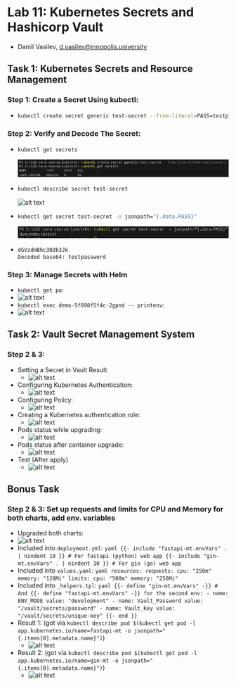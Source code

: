 # Lab 11: Kubernetes Secrets and Hashicorp Vault
- Daniil Vasilev, d.vasilev@innopolis.university

## Task 1: Kubernetes Secrets and Resource Management
### Step 1: Create a Secret Using kubectl:
- ```bash
  kubectl create secret generic test-secret --from-literal=PASS=testpassword
  ```

### Step 2: Verify and Decode The Secret:
- ```bash
  kubectl get secrets
  ```
  ![alt text](image.png)
- ```bash
  kubectl describe secret test-secret
  ```
  ![alt text](image-1.png)
- ```bash
  kubectl get secret test-secret -o jsonpath="{.data.PASS}"
  ```
  ![alt text](image-2.png)
- ```text
  dGVzdHBhc3N3b3Jk
  Decoded base64: testpassword
  ```

### Step 3: Manage Secrets with Helm
- `kubectl get po`: 
- ![alt text](image-3.png)
- `kubectl exec demo-5f898f5f4c-2gpnd -- printenv`: 
- ![alt text](image-4.png)

## Task 2: Vault Secret Management System

### Step 2 & 3:
- Setting a Secret in Vault Result:
  - ![alt text](image-5.png)
- Configuring Kubernetes Authentication:
  - ![alt text](image-7.png)
- Configuring Policy:
  - ![alt text](image-6.png)
- Creating a Kubernetes authentication role:
  - ![alt text](image-9.png)
- Pods status while upgrading:
  - ![alt text](image-11.png)
- Pods status after container upgrade:
  - ![alt text](image-12.png)
- Test (After apply)
  - ![alt text](image-10.png)

## Bonus Task
### Step 2 & 3: Set up requests and limits for CPU and Memory for both charts, add env. variables
- Upgraded both charts: 
- ![alt text](image-13.png)
- Included into `deployment.yml`: ```yaml
                                  {{- include "fastapi-mt.envVars" . | nindent 10 }} # For fastapi (python) web app
                                  {{- include "gin-mt.envVars" . | nindent 10 }} # For gin (go) web app
                                  ```
- Included into `values.yaml`: ```yaml
                               resources:
                                 requests:
                                   cpu: "250m"
                                   memory: "128Mi"
                                 limits:
                                   cpu: "500m"
                                   memory: "256Mi"
                               ```
- Included into `_helpers.tpl`: ```yaml
                                {{- define "gin-mt.envVars" -}} # And {{- define "fastapi-mt.envVars" -}} for the second
                                env:
                                  - name: ENV_MODE
                                    value: "development"
                                  - name: Vault_Password
                                    value: "/vault/secrets/password"
                                  - name: Vault_Key
                                    value: "/vault/secrets/unique-key"
                                {{- end }}
                                ```
- Result 1: (got via `kubectl describe pod $(kubectl get pod -l app.kubernetes.io/name=fastapi-mt -o jsonpath="{.items[0].metadata.name}")`)
  - ![alt text](image-14.png)
- Result 2: (got via `kubectl describe pod $(kubectl get pod -l app.kubernetes.io/name=gin-mt -o jsonpath="{.items[0].metadata.name}")`)
  - ![alt text](image-15.png)